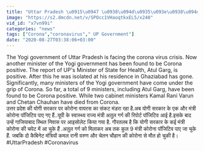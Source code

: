 ```yaml
---
title: "Uttar Pradesh \u0915\u0947 \u0938\u094d\u0935\u093e\u0938\u094d\u0925\u094d\u092f \u0930\u093e\u091c\u094d\u092f \u092e\u0902\u0924\u094d\u0930\u0940 Atul Garg Corona Positive \u0935\u0928\u0907\u0902\u0921\u093f\u092f\u093e \u0939\u093f\u0902\u0926\u0940"
image: "https://s2.dmcdn.net/v/SPOcc1VHaoqtkxEL5/x240"
vid_id: "x7vn99i"
categories: "news"
tags: ["Corona","coronavirus"," UP Government"]
date: "2020-08-27T03:38:06+03:00"
---
```

The Yogi government of Uttar Pradesh is facing the corona virus crisis. Now another minister of the Yogi government has been found to be Corona positive. The report of UP's Minister of State for Health, Atul Garg, is positive. After this he was isolated at his residence in Ghaziabad has gone. Significantly, many ministers of the Yogi government have come under the grip of Corona. So far, a total of 9 ministers, including Atul Garg, have been found to be Corona positive. While two cabinet ministers Kamal Rani Varun and Chetan Chauhan have died from Corona.    <br>उत्तर प्रदेश की योगी सरकार पर कोरोना वायरस का संकट मंडरा रहा है.अब योगी सरकार के एक और मंत्री कोरोना पॉजिटिव पाए गए हैं..यूपी के स्वास्थ्य राज्य मंत्री अतुल गर्ग की रिपोर्ट पॉजिटिव आई है.इसके बाद उन्हें गाजियाबाद स्थित निवास पर आइसोलेट किया गया है. गौरतलब है कि योगी सरकार के कई मंत्री कोरोना की चपेट में आ चुके हैं .अतुल गर्ग को मिलाकर अब तक कुल 9 मंत्री कोरोना पॉजिटिव पाए जा चुके हैं. जबकि दो कैबिनेट मंत्रियों कमल रानी वरुण और चेतन चौहान की कोरोना से मौत हो चुकी है।    <br>#UttarPradesh #Coronavirus
